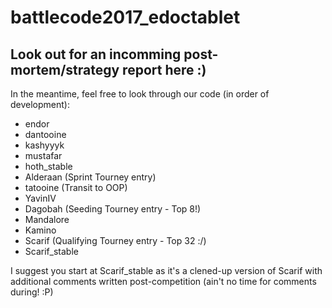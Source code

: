 # battlecode2017_edoctablet
## Look out for an incomming post-mortem/strategy report here :)
In the meantime, feel free to look through our code (in order of development):
- endor
- dantooine
- kashyyyk
- mustafar
- hoth_stable
- Alderaan (Sprint Tourney entry)
- tatooine (Transit to OOP)
- YavinIV
- Dagobah (Seeding Tourney entry - Top 8!)
- Mandalore
- Kamino
- Scarif (Qualifying Tourney entry - Top 32 :/)
- Scarif_stable

I suggest you start at Scarif_stable as it's a clened-up version of Scarif with additional comments written post-competition (ain't no time for comments during! :P)
